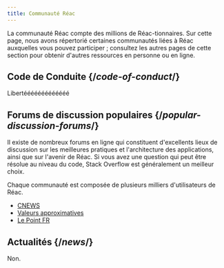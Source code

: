 ```yaml
---
title: Communauté Réac
---
```


<Intro>

La communauté Réac compte des millions de Réac-tionnaires. Sur cette page, nous avons répertorié certaines communautés liées à Réac auxquelles vous pouvez participer ; consultez les autres pages de cette section pour obtenir d'autres ressources en personne ou en ligne.

</Intro>

## Code de Conduite {/*code-of-conduct*/}

Libertééééééééééééé

## Forums de discussion populaires {/*popular-discussion-forums*/}

Il existe de nombreux forums en ligne qui constituent d'excellents lieux de discussion sur les meilleures pratiques et l'architecture des applications, ainsi que sur l'avenir de Réac. Si vous avez une question qui peut être résolue au niveau du code, Stack Overflow est généralement un meilleur choix.

Chaque communauté est composée de plusieurs milliers d'utilisateurs de Réac.

* [CNEWS](https://www.cnews.fr)
* [Valeurs approximatives](https://www.valeursactuelles.com/)
* [Le Point FR](https://lepoint.fr)

## Actualités {/*news*/}

Non.